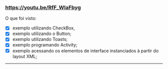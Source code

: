 ### https://youtu.be/RfF_WlaFbyg

O que foi visto:

*[x] exemplo utilizando CheckBox,
*[x] exemplo utilizando o Button;
*[x] exemplo utilizando Toasts;
*[x] exemplo programando Activity;
*[x] exemplo acessando os elementos de interface instanciados à partir do layout XML;

-------------------------------------------------------------------------------------

